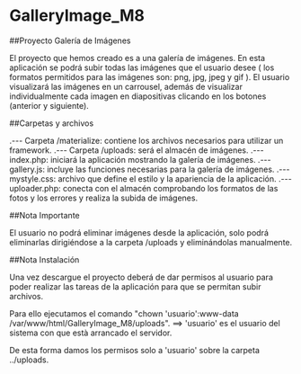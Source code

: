 ﻿# GalleryImage_M8

##Proyecto Galería de Imágenes

El proyecto que hemos creado es a una galería de imágenes. 
En esta aplicación se podrá subir todas las imágenes que el usuario desee ( los formatos permitidos para las imágenes son: png, jpg, jpeg y gif ).
El usuario visualizará las imágenes en un carrousel, además de visualizar individualmente cada imagen en diapositivas clicando en los botones (anterior y siguiente). 

##Carpetas y archivos

.--- Carpeta /materialize: contiene los archivos necesarios para utilizar un framework.
.--- Carpeta /uploads: será el almacén de imágenes.
.--- index.php: iniciará la aplicación mostrando la galería de imágenes.
.--- gallery.js: incluye las funciones necesarias para la galería de imágenes.
.--- mystyle.css: archivo que define el estilo y la apariencia de la aplicación.
.--- uploader.php: conecta con el almacén comprobando los formatos de las fotos y los errores y realiza la subida de imágenes.

##Nota Importante

El usuario no podrá eliminar imágenes desde la aplicación, solo podrá eliminarlas dirigiéndose a la carpeta /uploads y eliminándolas manualmente.

##Nota Instalación

Una vez descargue el proyecto deberá de dar permisos al usuario para poder realizar las tareas de la aplicación para que se permitan subir archivos.

Para ello ejecutamos el comando "chown 'usuario':www-data /var/www/html/GalleryImage_M8/uploads".
==> 'usuario' es el usuario del sistema con que està arrancado el servidor.

De esta forma damos los permisos solo a 'usuario' sobre la carpeta ../uploads.